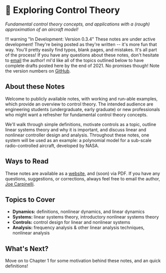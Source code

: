 # 🎢 Exploring Control Theory
_Fundamental control theory concepts, and applications with a (rough) approximation of an aircraft model!_

!!! warning "In Development: Version 0.3.4"
    These notes are under active development! They're being posted as they're written -- it's more fun that way.
    You'll pretty easily find typos, blank pages, and mistakes. It's all part of the process!
    If you have any questions about these notes, don't hesitate to [email](mailto:jdcarpinelli@gmail.com)
    the author! mI'd like all of the topics outlined below to have complete drafts posted here by the end of 2021. 
    No promises though! Note the version numbers on [GitHub](https://github.com/cadojo/exploring-control-theory).

## About these Notes
Welcome to publicly available notes, with working and run-able examples, which 
provide an overview to control theory. The intended audience are engineering students 
(undergraduate, early graduate) or new professionals who might want a refresher 
for fundamental control theory concepts. 

We'll walk through simple definitions, motivate controls as a topic, 
outline linear systems theory and why it is important, and 
discuss linear and nonlinear controller design and analysis. 
Throughout these notes, one system will be used as an example: a polynomial 
model for a sub-scale radio-controlled aircraft, developed by NASA. 

## Ways to Read
These notes are available as a [website](https://jcarpinelli.dev/ControlTheoryNotes.jl/stable), and (soon) via PDF. 
If you have any questions, suggestions, or corrections, always feel free to email the author, [Joe Carpinelli](mailto:jdcarpinelli@gmail.com).

## Topics to Cover
* __Dynamics:__ definitions, nonlinear dynamics, and linear dynamics
* __Systems:__ linear systems theory, introductory nonlinear systems theory
* __Controls:__ control design for linear and nonlinear systems
* __Analysis:__ frequency analysis & other linear analysis techniques, nonlinear analysis

## What's Next?
Move on to Chapter 1 for some motivation behind these notes, and an quick definitions!